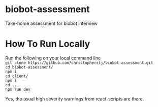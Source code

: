 # biobot-assessment
Take-home assessment for biobot interview

# How To Run Locally

Run the following on your local command line  
`git clone https://github.com/christopherstj/biobot-assessment.git`  
`cd biobot-assessment/`  
`npm i`  
`cd client/`  
`npm i`  
`cd ..`  
`npm run dev`  

Yes, the usual high severity warnings from react-scripts are there.
